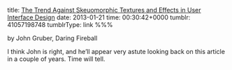 title: [The Trend Against Skeuomorphic Textures and Effects in User Interface Design](http://daringfireball.net/2013/01/the_trend_against_skeuomorphism)
date: 2013-01-21
time: 00:30:42+0000
tumblr: 41057198748
tumblrType: link
%%%

by John Gruber, Daring Fireball

I think John is right, and he’ll appear very astute looking back on this article in a couple of years. Time will tell.
